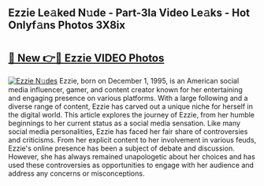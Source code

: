 ## Ezzie Le𝚊ked N𝚞de - Part-3Ia Video Le𝚊ks - Hot Onlyf𝚊ns Photos 3X8ix

# <h2><a href="http://ab43002.deff.icu/?id=Ezzie">🔗 New 👉🔴 Ezzie VIDEO Photos</a></h2>

[![Ezzie N𝚞des](https://i.imgur.com/rIISA9y.gif)](http://ab43002.deff.icu/?id=Ezzie)
Ezzie, born on December 1, 1995, is an American social media influencer, gamer, and content creator known for her entertaining and engaging presence on various platforms. With a large following and a diverse range of content, Ezzie has carved out a unique niche for herself in the digital world. This article explores the journey of Ezzie, from her humble beginnings to her current status as a social media sensation. Like many social media personalities, Ezzie has faced her fair share of controversies and criticisms. From her explicit content to her involvement in various feuds, Ezzie's online presence has been a subject of debate and discussion. However, she has always remained unapologetic about her choices and has used these controversies as opportunities to engage with her audience and address any concerns or misconceptions.
